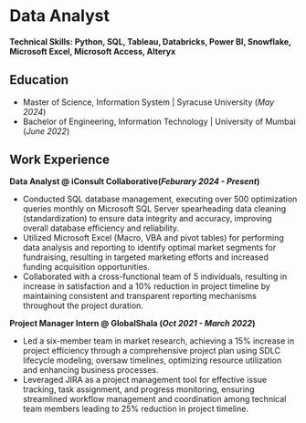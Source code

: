 # Data Analyst

#### Technical Skills: Python, SQL, Tableau, Databricks, Power BI, Snowflake, Microsoft Excel, Microsoft Access, Alteryx

## Education
- Master of Science, Information System | Syracuse University (_May 2024_)								       		
- Bachelor of Engineering, Information Technology	| University of Mumbai (_June 2022_)
          		
## Work Experience
**Data Analyst @ iConsult Collaborative(_Feburary 2024 - Present_)**
- Conducted SQL database management, executing over 500 optimization queries monthly on Microsoft SQL Server spearheading data cleaning (standardization) to ensure data integrity and accuracy, improving overall database efficiency and reliability.
- Utilized Microsoft Excel (Macro, VBA and pivot tables) for performing data analysis and reporting to identify optimal market segments for fundraising, resulting in targeted marketing efforts and increased funding acquisition opportunities.
- Collaborated with a cross-functional team of 5 individuals, resulting in increase in satisfaction and a 10% reduction in project timeline by maintaining consistent and transparent reporting mechanisms throughout the project duration.
  
**Project Manager Intern @ GlobalShala (_Oct 2021 - March 2022_)**
- Led a six-member team in market research, achieving a 15% increase in project efficiency through a comprehensive project plan using SDLC lifecycle modeling, oversaw timelines, optimizing resource utilization and enhancing business processes.
- Leveraged JIRA as a project management tool for effective issue tracking, task assignment, and progress monitoring, ensuring streamlined workflow management and coordination among technical team members leading to 25% reduction in project timeline.
